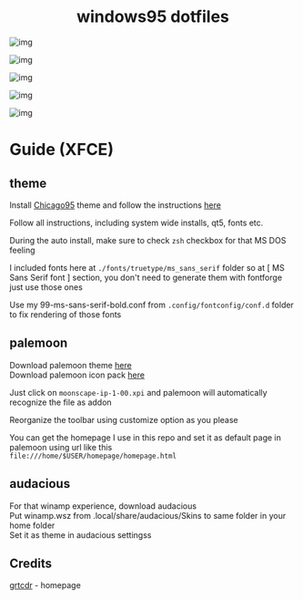 <h1 align="center">windows95 dotfiles</h1>

![img](https://i.imgur.com/WwfQxAZ.png)

![img](https://i.imgur.com/z19ztsj.png)

![img](https://i.imgur.com/AH1fl2Y.png)

![img](https://i.imgur.com/Lu0uwp7.png)

![img](https://i.imgur.com/hvnk3mq.png)


# Guide (XFCE)

## theme

Install [Chicago95](https://github.com/grassmunk/Chicago95) theme and follow the instructions [here](https://github.com/grassmunk/Chicago95/blob/master/INSTALL.md)  

Follow all instructions, including system wide installs, qt5, fonts etc.  

During the auto install, make sure to check `zsh` checkbox for that MS DOS feeling  

I included fonts here at `./fonts/truetype/ms_sans_serif` folder so at [ MS Sans Serif font ] section, you don't need to generate them with fontforge  
just use those ones  

Use my 99-ms-sans-serif-bold.conf from `.config/fontconfig/conf.d` folder to fix rendering of those fonts  

## palemoon  

Download palemoon theme [here](https://addons.palemoon.org/addon/moonscape/)  
Download palemoon icon pack [here](https://github.com/FranklinDM/Moonscape-IconPack/releases)  

Just click on `moonscape-ip-1-00.xpi` and palemoon will automatically recognize the file as addon  

Reorganize the toolbar using customize option as you please  

You can get the homepage I use in this repo and set it as default page in palemoon using url like this  
`file:///home/$USER/homepage/homepage.html`  

## audacious  

For that winamp experience, download audacious  
Put winamp.wsz from .local/share/audacious/Skins to same folder in your home folder  
Set it as theme in audacious settingss  

## Credits

[grtcdr](https://github.com/grtcdr/startpages) - homepage
